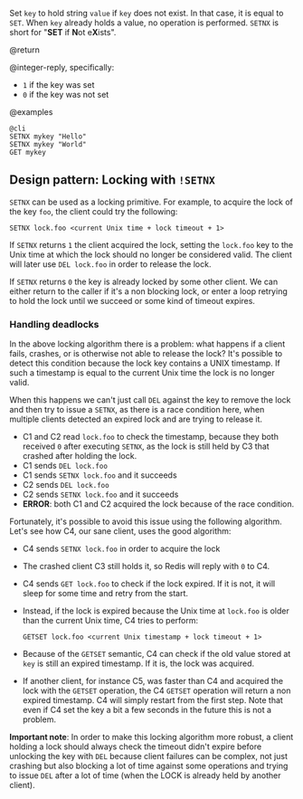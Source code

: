 Set `key` to hold string `value` if `key` does not exist. In that case, it is
equal to `SET`. When `key` already holds a value, no operation is performed.
`SETNX` is short for "**SET** if **N**ot e**X**ists".

@return

@integer-reply, specifically:

* `1` if the key was set
* `0` if the key was not set

@examples

    @cli
    SETNX mykey "Hello"
    SETNX mykey "World"
    GET mykey

## Design pattern: Locking with `!SETNX`

`SETNX` can be used as a locking primitive. For example, to acquire
the lock of the key `foo`, the client could try the following:

    SETNX lock.foo <current Unix time + lock timeout + 1>

If `SETNX` returns `1` the client acquired the lock, setting the `lock.foo` key
to the Unix time at which the lock should no longer be considered valid. The
client will later use `DEL lock.foo` in order to release the lock.

If `SETNX` returns `0` the key is already locked by some other client. We
can either return to the caller if it's a non blocking lock, or enter a loop
retrying to hold the lock until we succeed or some kind of timeout expires.

### Handling deadlocks

In the above locking algorithm there is a problem: what happens if a client
fails, crashes, or is otherwise not able to release the lock? It's possible to
detect this condition because the lock key contains a UNIX timestamp. If such a
timestamp is equal to the current Unix time the lock is no longer valid.

When this happens we can't just call `DEL` against the key to remove the lock
and then try to issue a `SETNX`, as there is a race condition here, when
multiple clients detected an expired lock and are trying to release it.

* C1 and C2 read `lock.foo` to check the timestamp, because they both received
  `0` after executing `SETNX`, as the lock is still held by C3 that crashed
  after holding the lock.
* C1 sends `DEL lock.foo`
* C1 sends `SETNX lock.foo` and it succeeds
* C2 sends `DEL lock.foo`
* C2 sends `SETNX lock.foo` and it succeeds
* **ERROR**: both C1 and C2 acquired the lock because of the race condition.

Fortunately, it's possible to avoid this issue using the following algorithm.
Let's see how C4, our sane client, uses the good algorithm:

* C4 sends `SETNX lock.foo` in order to acquire the lock
* The crashed client C3 still holds it, so Redis will reply with `0` to C4.
* C4 sends `GET lock.foo` to check if the lock expired. If it is not, it will
  sleep for some time and retry from the start.
* Instead, if the lock is expired because the Unix time at `lock.foo` is older
  than the current Unix time, C4 tries to perform:

      GETSET lock.foo <current Unix timestamp + lock timeout + 1>

* Because of the `GETSET` semantic, C4 can check if the old value stored
  at `key` is still an expired timestamp. If it is, the lock was acquired.
* If another client, for instance C5, was faster than C4 and acquired
  the lock with the `GETSET` operation, the C4 `GETSET` operation will return a non
  expired timestamp. C4 will simply restart from the first step. Note that even
  if C4 set the key a bit a few seconds in the future this is not a problem.

**Important note**: In order to make this locking algorithm more robust, a client
holding a lock should always check the timeout didn't expire before unlocking
the key with `DEL` because client failures can be complex, not just crashing
but also blocking a lot of time against some operations and trying to issue
`DEL` after a lot of time (when the LOCK is already held by another client).

